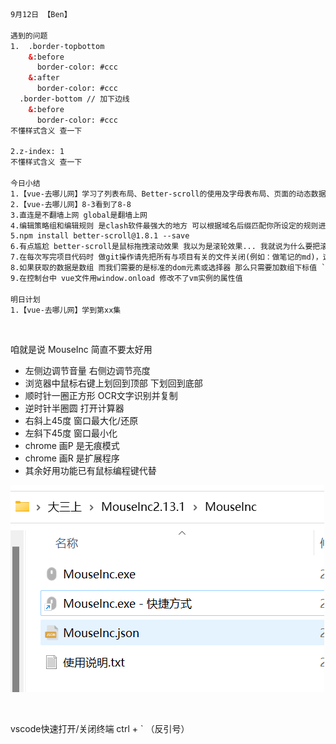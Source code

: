 ```html
9月12日 【Ben】

遇到的问题
1.  .border-topbottom
    &:before
      border-color: #ccc
    &:after
      border-color: #ccc
  .border-bottom // 加下边线
    &:before
      border-color: #ccc
不懂样式含义 查一下

2.z-index: 1
不懂样式含义 查一下

今日小结
1.【vue-去哪儿网】学习了列表布局、Better-scroll的使用及字母表布局、页面的动态数据渲染、兄弟组件间联动、列表切换性能优化、搜索功能实现
2.【vue-去哪儿网】8-3看到了8-8
3.直连是不翻墙上网 global是翻墙上网
4.编辑策略组和编辑规则 是clash软件最强大的地方 可以根据域名后缀匹配你所设定的规则进行科学上网 如果只是简单的翻墙这两个功能就不用编辑
5.npm install better-scroll@1.8.1 --save
6.有点尴尬 better-scroll是鼠标拖拽滚动效果 我以为是滚轮效果... 我就说为什么要把滚轮效果禁用掉嘛
7.在每次写完项目代码时 做git操作请先把所有与项目有关的文件关闭(例如：做笔记的md)，这样才不用去管保存覆盖问题 切换分支时请检查好是否还有文件未上传 文件上传的是否为想要上传的分支
8.如果获取的数据是数组 而我们需要的是标准的dom元素或选择器 那么只需要加数组下标值 `数组名[0]` 便可以
9.在控制台中 vue文件用window.onload 修改不了vm实例的属性值 

明日计划
1.【vue-去哪儿网】学到第xx集
```

​	

咱就是说 MouseInc 简直不要太好用

- 左侧边调节音量 右侧边调节亮度
- 浏览器中鼠标右键上划回到顶部 下划回到底部
- 顺时针一圈正方形 OCR文字识别并复制
- 逆时针半圈圆 打开计算器
- 右斜上45度 窗口最大化/还原
- 左斜下45度 窗口最小化
- chrome 画P 是无痕模式
- chrome 画R 是扩展程序
- 其余好用功能已有鼠标编程键代替

![image-20220912215938224](9月12日.assets/image-20220912215938224.png)

​	

vscode快速打开/关闭终端 ctrl + `  （反引号）
